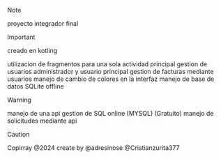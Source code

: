 >[!NOTE]
>proyecto integrador final

>[!IMPORTANT]
>creado en kotling

utilizacion de fragmentos para una sola actividad principal
gestion de usuarios administrador y usuario principal
gestion de facturas mediante usuarios
manejo de cambio de colores en la interfaz
manejo de base de datos SQLite offline

>[!WARNING]
>manejo de una api gestion de SQL online (MYSQL) (Gratuito)
>manejo de solicitudes mediante api

>[!CAUTION]
Copirray @2024
create by  @adresinose @Cristianzurita377
